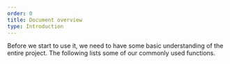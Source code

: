 ```yaml
---
order: 0
title: Document overview
type: Introduction
---
```


Before we start to use it, we need to have some basic understanding of the entire project. The following lists some of our commonly used functions.
